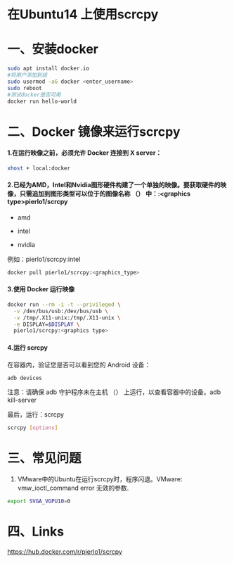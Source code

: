 # 在Ubuntu14 上使用scrcpy

# 一、安装docker

```bash
sudo apt install docker.io
#将用户添加到组
sudo usermod -aG docker <enter_username>
sudo reboot
#测试docker是否可用
docker run hello-world
```

# 二、Docker 镜像来运行scrcpy

#### 1.在运行映像之前，必须允许 Docker 连接到 X server：

```bash
xhost + local:docker
```

#### 2.已经为AMD，Intel和Nvidia图形硬件构建了一个单独的映像。要获取硬件的映像，只需追加到图形类型可以位于的图像名称 （） 中：:\<graphics type>pierlo1/scrcpy

*   amd

*   intel

*   nvidia

例如：pierlo1/scrcpy:intel

```bash
docker pull pierlo1/scrcpy:<graphics_type>
```

#### 3.使用 Docker 运行映像

```bash
docker run --rm -i -t --privileged \
  -v /dev/bus/usb:/dev/bus/usb \
  -v /tmp/.X11-unix:/tmp/.X11-unix \
  -e DISPLAY=$DISPLAY \
  pierlo1/scrcpy:<graphics type>
```

#### 4.运行 scrcpy

在容器内，验证您是否可以看到您的 Android 设备：

```bash
adb devices
```

注意：请确保 adb 守护程序未在主机 （） 上运行，以查看容器中的设备。adb kill-server

最后，运行：scrcpy

```bash
scrcpy [options]
```

# 三、常见问题

1.  VMware中的Ubuntu在运行scrcpy时，程序闪退。VMware: vmw\_ioctl\_command error 无效的参数.

```bash
export SVGA_VGPU10=0
```

# 四、Links

<https://hub.docker.com/r/pierlo1/scrcpy>

